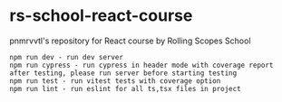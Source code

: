 # rs-school-react-course
pnmrvvtl's repository for React course by Rolling Scopes School

```
npm run dev - run dev server
npm run cypress - run cypress in header mode with coverage report after testing, please run server before starting testing
npm run test - run vitest tests with coverage option
npm run lint - run eslint for all ts,tsx files in project
```
